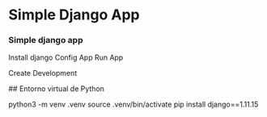 # Simple Django App


### Simple django app

Install django
Config App
Run App


Create Development

## Entorno virtual de Python

python3 -m venv .venv
source .venv/bin/activate
pip install django==1.11.15